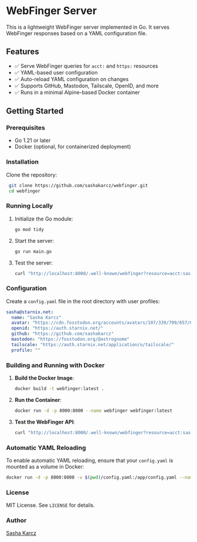 # WebFinger Server

This is a lightweight WebFinger server implemented in Go. It serves WebFinger responses based on a YAML configuration file.

## Features
- ✅ Serve WebFinger queries for `acct:` and `https:` resources
- ✅ YAML-based user configuration
- ✅ Auto-reload YAML configuration on changes
- ✅ Supports GitHub, Mastodon, Tailscale, OpenID, and more
- ✅ Runs in a minimal Alpine-based Docker container

## Getting Started

### Prerequisites
- Go 1.21 or later
- Docker (optional, for containerized deployment)

### Installation
Clone the repository:
```sh
 git clone https://github.com/sashakarcz/webfinger.git
 cd webfinger
```

### Running Locally
1. Initialize the Go module:
   ```sh
   go mod tidy
   ```
2. Start the server:
   ```sh
   go run main.go
   ```
3. Test the server:
   ```sh
   curl "http://localhost:8000/.well-known/webfinger?resource=acct:sasha@starnix.net"
   ```

### Configuration
Create a `config.yaml` file in the root directory with user profiles:
```yaml
sasha@starnix.net:
  name: "Sasha Karcz"
  avatar: "https://cdn.fosstodon.org/accounts/avatars/107/339/799/857/005/540/original/777632f4b7102d4f.png"
  openid: "https://auth.starnix.net/"
  github: "https://github.com/sashakarcz"
  mastodon: "https://fosstodon.org/@astrognome"
  tailscale: "https://auth.starnix.net/application/o/tailscale/"
  profile: ""
```

### Building and Running with Docker

1. **Build the Docker Image**:
   ```sh
   docker build -t webfinger:latest .
   ```

2. **Run the Container**:
   ```sh
   docker run -d -p 8000:8000 --name webfinger webfinger:latest
   ```

3. **Test the WebFinger API**:
   ```sh
   curl "http://localhost:8000/.well-known/webfinger?resource=acct:sasha@starnix.net"
   ```

### Automatic YAML Reloading
To enable automatic YAML reloading, ensure that your `config.yaml` is mounted as a volume in Docker:
```sh
docker run -d -p 8000:8000 -v $(pwd)/config.yaml:/app/config.yaml --name webfinger webfinger:latest
```

### License
MIT License. See `LICENSE` for details.

### Author
[Sasha Karcz](https://github.com/sashakarcz)



